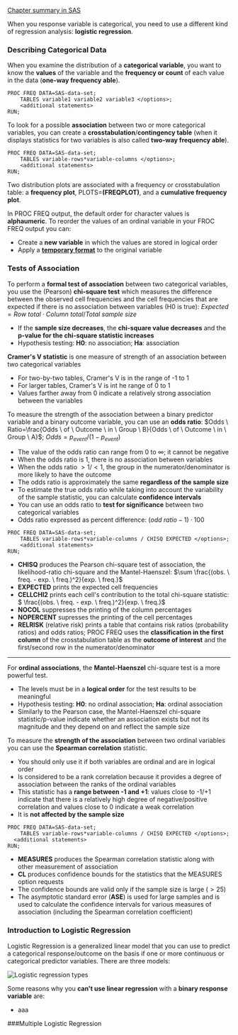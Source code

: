 [Chapter summary in SAS](https://support.sas.com/edu/OLTRN/ECST131/m556/m556_5_a_sum.htm)

When you response variable is categorical, you need to use a different kind of regression analysis: **logistic regression**.

### Describing Categorical Data

When you examine the distribution of a **categorical variable**, you want to know the **values** of the variable and the **frequency or count** of each value in the data (**one-way frequency able**).

```
PROC FREQ DATA=SAS-data-set;
	TABLES variable1 variable2 variable3 </options>;
	<additional statements>
RUN;
```

To look for a possible **association** between two or more categorical variables, you can create a **crosstabulation**/**contingency table** (when it displays statistics for two variables is also called **two-way frequency able**).

```
PROC FREQ DATA=SAS-data-set;
	TABLES variable-rows*variable-columns </options>;
	<additional statements>
RUN;
```

Two distribution plots are associated with a frequency or crosstabulation table: a **frequency plot**, PLOTS=**(FREQPLOT)**, and a **cumulative frequency plot**.

In PROC FREQ output, the default order for character values is **alphaumeric**. To reorder the values of an ordinal variable in your FROC FREQ output you can:

* Create a **new variable** in which the values are stored in logical order
* Apply a [**temporary format**](https://support.sas.com/edu/OLTRN/ECST131/eclibjr/tempformat.htm) to the original variable

### Tests of Association

To perform a **formal test of association** between two categorical variables, you use the (Pearson) **chi-square test** which measures the difference between the observed cell frequencies and the cell frequencies that are expected if there is no association between variables (H0 is true): 
$Expected=Row \ total\cdot Column\ total/Total \ sample \ size$

* If the **sample size decreases**, the **chi-square value decreases** and the **p-value for the chi-square statistic increases**
* Hypothesis testing: **H0**: no association; **Ha**: association

**Cramer's V statistic** is one measure of strength of an association between two categorical variables

 * For two-by-two tables, Cramer's V is in the range of -1 to 1
 * For larger tables, Cramer's V is int he range of 0 to 1 
 * Values farther away from 0 indicate a relatively strong association between the variables

To measure the strength of the association between a binary predictor variable and a binary outcome variable, you can use an **odds ratio**: $Odds \ Ratio=\frac{Odds \ of \ Outcome \ in \ Group \ B}{Odds \ of \ Outcome \ in \ Group \ A}$; $Odds=p_{event}/(1-p_{event})$

 * The value of the odds ratio can range from 0 to $\infty$; it cannot be negative
 * When the odds ratio is $1$, there is no association between variables
 * When the odds ratio $>1$/$<1$, the group in the numerator/denominator is more likely to have the outcome
 * The odds ratio is approximately the same **regardless of the sample size**
 * To estimate the true odds ratio while taking into account the variability of the sample statistic, you can calculate **confidence intervals**
 * You can use an odds ratio to **test for significance** between two categorical variables
 * Odds ratio expressed as percent difference: $(odd \ ratio -1) \cdot 100$

```
PROC FREQ DATA=SAS-data-set;
	TABLES variable-rows*variable-columns / CHISQ EXPECTED </options>;
	<additional statements>
RUN;
```

* **CHISQ** produces the Pearson chi-square test of association, the likelihood-ratio chi-square and the Mantel-Haenszel: $\sum \frac{(obs. \ freq. - exp. \ freq.)^2}{exp. \ freq.}$
* **EXPECTED** prints the expected cell frequencies
* **CELLCHI2** prints each cell's contribution to the total chi-square statistic: $ \frac{(obs. \ freq. - exp. \ freq.)^2}{exp. \ freq.}$
* **NOCOL** suppresses the printing of the column percentages
* **NOPERCENT** supresses the printing of the cell percentages
* **RELRISK** (relative risk) prints a table that contains risk ratios (probability ratios) and odds ratios; PROC FREQ uses the **classification in the first column** of the crosstabulation table as the **outcome of interest** and the first/second row in the numerator/denominator

---

For **ordinal associations**, the **Mantel-Haenszel** chi-square test is a more powerful test.

* The levels must be in a **logical order** for the test results to be meaningful
* Hypothesis testing: **H0**: no ordinal association; **Ha**: ordinal association
* Similarly to the Pearson case, the Mantel-Haenszel chi-square statistic/p-value indicate whether an association exists but not its magnitude and they depend on and reflect the sample size

To measure the **strength of the association** between two ordinal variables you can use the **Spearman correlation** statistic.

* You should only use it if both variables are ordinal and are in logical order
* Is considered to be a rank correlation because it provides a degree of association between the ranks of the ordinal variables
* This statistic has a **range between -1 and +1**: values close to -1/+1 indicate that there is a relatively high degree of negative/positive correlation and values close to 0 indicate a weak correlation
* It is **not affected by the sample size**

```
PROC FREQ DATA=SAS-data-set;
	TABLES variable-rows*variable-columns / CHISQ EXPECTED </options>;
  <additional statements>
RUN;
```

* **MEASURES** produces the Spearman correlation statistic along with other measurement of association
* **CL** produces confidence bounds for the statistics that the MEASURES option requests
* The confidence bounds are valid only if the sample size is large ($>25$)
* The asymptotic standard error (**ASE**) is used for large samples and is used to calculate the confidence intervals for various measures of association (including the Spearman correlation coefficient)

### Introduction to Logistic Regression

Logistic Regression is a generalized linear model that you can use to predict a categorical response/outcome on the basis if one or more continuous or categorical predictor variables. There are three models:

![Logistic regression types](https://lh3.googleusercontent.com/-_wxj3yC7ZCE/WOd2RpxTQOI/AAAAAAAAAEg/HYmLKYjBYr8Thq7HwseFdK3hU8Tnreo8ACLcB/s0/logistic_regression_types.PNG "Logistic regression types")

Some reasons why you **can't use linear regression** with a **binary response variable** are:

* aaa

###Multiple Logistic Regression